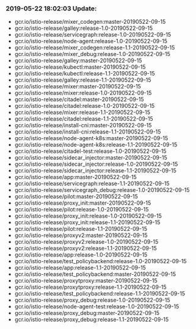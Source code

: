 ### 2019-05-22 18:02:03 Update:

- gcr.io/istio-release/mixer_codegen:master-20190522-09-15
- gcr.io/istio-release/galley:release-1.0-20190522-09-15
- gcr.io/istio-release/servicegraph:release-1.0-20190522-09-15
- gcr.io/istio-release/node-agent:release-1.0-20190522-09-15
- gcr.io/istio-release/mixer_codegen:release-1.1-20190522-09-15
- gcr.io/istio-release/mixer_debug:release-1.0-20190522-09-15
- gcr.io/istio-release/galley:master-20190522-09-15
- gcr.io/istio-release/kubectl:master-20190522-09-15
- gcr.io/istio-release/kubectl:release-1.1-20190522-09-15
- gcr.io/istio-release/galley:release-1.1-20190522-09-15
- gcr.io/istio-release/mixer:master-20190522-09-15
- gcr.io/istio-release/mixer:release-1.0-20190522-09-15
- gcr.io/istio-release/citadel:master-20190522-09-15
- gcr.io/istio-release/citadel:release-1.0-20190522-09-15
- gcr.io/istio-release/mixer:release-1.1-20190522-09-15
- gcr.io/istio-release/citadel:release-1.1-20190522-09-15
- gcr.io/istio-release/install-cni:master-20190522-09-15
- gcr.io/istio-release/install-cni:release-1.1-20190522-09-15
- gcr.io/istio-release/node-agent-k8s:master-20190522-09-15
- gcr.io/istio-release/node-agent-k8s:release-1.1-20190522-09-15
- gcr.io/istio-release/citadel-test:release-1.0-20190522-09-15
- gcr.io/istio-release/sidecar_injector:master-20190522-09-15
- gcr.io/istio-release/sidecar_injector:release-1.0-20190522-09-15
- gcr.io/istio-release/sidecar_injector:release-1.1-20190522-09-15
- gcr.io/istio-release/app:master-20190522-09-15
- gcr.io/istio-release/servicegraph:release-1.1-20190522-09-15
- gcr.io/istio-release/servicegraph_debug:release-1.0-20190522-09-15
- gcr.io/istio-release/pilot:master-20190522-09-15
- gcr.io/istio-release/proxy_init:master-20190522-09-15
- gcr.io/istio-release/pilot:release-1.0-20190522-09-15
- gcr.io/istio-release/proxy_init:release-1.0-20190522-09-15
- gcr.io/istio-release/proxy_init:release-1.1-20190522-09-15
- gcr.io/istio-release/pilot:release-1.1-20190522-09-15
- gcr.io/istio-release/proxyv2:master-20190522-09-15
- gcr.io/istio-release/proxyv2:release-1.0-20190522-09-15
- gcr.io/istio-release/proxyv2:release-1.1-20190522-09-15
- gcr.io/istio-release/app:release-1.0-20190522-09-15
- gcr.io/istio-release/test_policybackend:release-1.0-20190522-09-15
- gcr.io/istio-release/app:release-1.1-20190522-09-15
- gcr.io/istio-release/test_policybackend:master-20190522-09-15
- gcr.io/istio-release/proxytproxy:master-20190522-09-15
- gcr.io/istio-release/proxytproxy:release-1.1-20190522-09-15
- gcr.io/istio-release/test_policybackend:release-1.1-20190522-09-15
- gcr.io/istio-release/proxy_debug:release-1.0-20190522-09-15
- gcr.io/istio-release/node-agent-test:release-1.0-20190522-09-15
- gcr.io/istio-release/proxy_debug:master-20190522-09-15
- gcr.io/istio-release/proxy_debug:release-1.1-20190522-09-15
